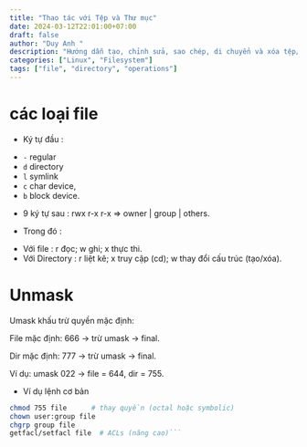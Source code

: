 ```yaml
---
title: "Thao tác với Tệp và Thư mục"
date: 2024-03-12T22:01:00+07:00
draft: false
author: "Duy Anh "
description: "Hướng dẫn tạo, chỉnh sửa, sao chép, di chuyển và xóa tệp/thư mục trong Linux."
categories: ["Linux", "Filesystem"]
tags: ["file", "directory", "operations"]
---
```


# các loại file 

- Ký tự đầu :
+ ```-``` regular
+ ```d``` directory
+ ```l``` symlink
+ ```c``` char device, 
+ ```b``` block device.

- 9 ký tự sau : 
rwx r-x r-x => owner | group | others.

+ Trong đó : 
* Với file : r đọc; w ghi; x thực thi.
* Với Directory : r liệt kê; x truy cập (cd); w thay đổi cấu trúc (tạo/xóa).

# Unmask
Umask khấu trừ quyền mặc định:

File mặc định: 666 → trừ umask → final.

Dir mặc định: 777 → trừ umask → final.

Ví dụ: umask 022 → file = 644, dir = 755.

- Ví dụ lệnh cơ bản 
```bash
chmod 755 file      # thay quyền (octal hoặc symbolic)
chown user:group file
chgrp group file
getfacl/setfacl file  # ACLs (nâng cao)```